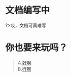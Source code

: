 # 文档编写中

?>哎，文档可真难写

# 你也要来玩吗？

> A.[好啊](https://github.com/ljk123/easy-demo/tree/doc/)  
> B.[行啊](https://github.com/ljk123/easy-demo/tree/doc/)